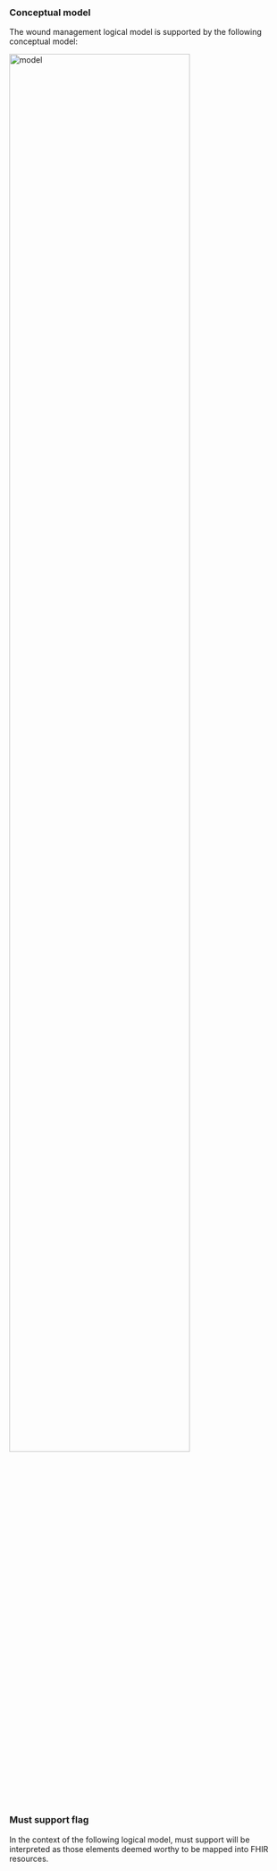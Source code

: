 ### Conceptual model
The wound management logical model is supported by the following conceptual model:

<img src="{{site.baseurl}}wound-management-logical-model.png" alt="model" style="width: 80%;"/>
<br clear="all"/>

### Must support flag
In the context of the following logical model, must support will be interpreted as those elements deemed worthy to be mapped into FHIR resources.